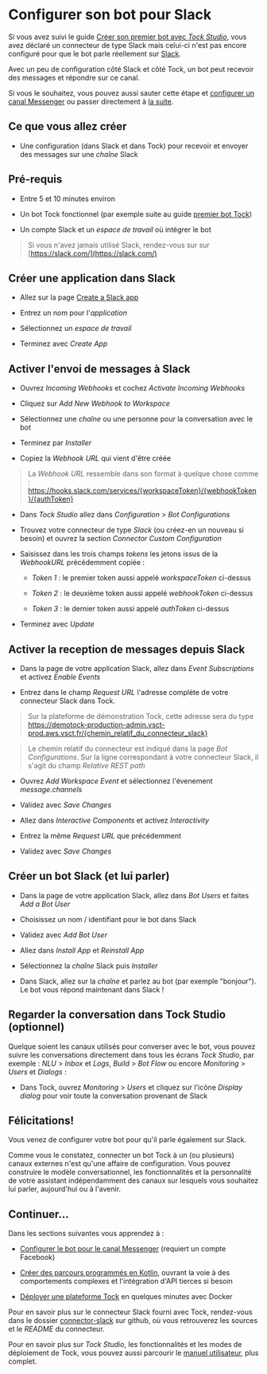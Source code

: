 # Configurer son bot pour Slack

Si vous avez suivi le guide [Créer son premier bot avec _Tock Studio_](start-studio.md), vous avez déclaré un connecteur
 de type Slack mais celui-ci n'est pas encore configuré pour que le bot parle réellement sur [Slack](https://slack.com/).

Avec un peu de configuration côté Slack et côté Tock, un bot peut recevoir des messages et répondre sur ce canal.

Si vous le souhaitez, vous pouvez aussi sauter cette étape et [configurer un canal Messenger](start-messenger.md) 
ou passer directement à [la suite](start-api.md).
 
## Ce que vous allez créer

* Une configuration (dans Slack et dans Tock) pour recevoir et envoyer des messages sur une _chaîne_ Slack

## Pré-requis

* Entre 5 et 10 minutes environ

* Un bot Tock fonctionnel (par exemple suite au guide [premier bot Tock](start-studio.md))

* Un compte Slack et un _espace de travail_ où intégrer le bot

> Si vous n'avez jamais utilisé Slack, rendez-vous sur sur [https://slack.com/](https://slack.com/)

## Créer une application dans Slack

* Allez sur la page [Create a Slack app](https://api.slack.com/apps/new)

* Entrez un nom pour l'_application_

* Sélectionnez un _espace de travail_

* Terminez avec _Create App_

## Activer l'envoi de messages à Slack

* Ouvrez _Incoming Webhooks_ et cochez _Activate Incoming Webhooks_

* Cliquez sur _Add New Webhook to Workspace_ 

* Sélectionnez une _chaîne_ ou une personne pour la conversation avec le bot

* Terminez par _Installer_

* Copiez la _Webhook URL_ qui vient d'être créée

> La _Webhook URL_ ressemble dans son format à quelque chose comme : 
> https://hooks.slack.com/services/{workspaceToken}/{webhookToken}/{authToken}

* Dans _Tock Studio_ allez dans _Configuration_ > _Bot Configurations_

* Trouvez votre connecteur de type _Slack_ (ou créez-en un nouveau si besoin) et ouvrez la section _Connector Custom Configuration_

* Saisissez dans les trois champs _tokens_ les jetons issus de la _WebhookURL_ précédemment copiée :

    * _Token 1_ : le premier token aussi appelé _workspaceToken_ ci-dessus

    * _Token 2_ : le deuxième token aussi appelé _webhookToken_ ci-dessus

    * _Token 3_ : le dernier token aussi appelé _authToken_ ci-dessus

* Terminez avec _Update_

## Activer la reception de messages depuis Slack

* Dans la page de votre application Slack, allez dans _Event Subscriptions_ et activez _Enable Events_

* Entrez dans le champ _Request URL_ l'adresse complète de votre connecteur Slack dans Tock.

> Sur la plateforme de démonstration Tock, cette adresse sera du type 
>https://demotock-production-admin.vsct-prod.aws.vsct.fr/{chemin_relatif_du_connecteur_slack}

> Le chemin relatif du connecteur est indiqué dans la page _Bot Configurations_. Sur la ligne correspondant à votre
>connecteur Slack, il s'agit du champ _Relative REST path_

* Ouvrez _Add Workspace Event_ et sélectionnez l'évenement _message.channels_

* Validez avec _Save Changes_

* Allez dans _Interactive Components_ et activez _Interactivity_

* Entrez la même _Request URL_ que précédemment

* Validez avec _Save Changes_

## Créer un bot Slack (et lui parler)

* Dans la page de votre application Slack, allez dans _Bot Users_ et faites _Add a Bot User_

* Choisissez un nom / identifiant pour le bot dans Slack

* Validez avec _Add Bot User_

* Allez dans _Install App_ et _Reinstall App_

* Sélectionnez la _chaîne_ Slack puis _Installer_

* Dans Slack, allez sur la _chaîne_ et parlez au bot (par exemple "bonjour"). Le bot vous répond maintenant dans Slack !

## Regarder la conversation dans Tock Studio (optionnel)

Quelque soient les canaux utilisés pour converser avec le bot, vous pouvez suivre les conversations directement dans 
tous les écrans _Tock Studio_, par exemple : _NLU_ > _Inbox_ et _Logs_, _Build_ > _Bot Flow_ ou encore _Monitoring_ > 
_Users_ et _Dialogs_ :

* Dans Tock, ouvrez _Monitoring_ > _Users_ et cliquez sur l'icône _Display dialog_ pour voir toute la 
conversation provenant de Slack


## Félicitations!

Vous venez de configurer votre bot pour qu'il parle également sur Slack.

Comme vous le constatez, connecter un bot Tock à un (ou plusieurs) canaux externes n'est qu'une affaire de configuration.
 Vous pouvez construire le modèle conversationnel, les fonctionnalités et la personnalité de votre assistant 
 indépendamment des canaux sur lesquels vous souhaitez lui parler, aujourd'hui ou à l'avenir.


## Continuer...

Dans les sections suivantes vous apprendez à :

* [Configurer le bot pour le canal Messenger](start-messenger.md) (requiert un compte Facebook)

* [Créer des parcours programmés en Kotlin](start-api.md), ouvrant la voie à des comportements complexes et 
l'intégration d'API tierces si besoin

* [Déployer une plateforme Tock](start-platform.md) en quelques minutes avec Docker

Pour en savoir plus sur le connecteur Slack fourni avec Tock, rendez-vous dans le dossier 
[connector-slack](https://github.com/voyages-sncf-technologies/tock/tree/master/bot/connector-slack) sur github, 
où vous retrouverez les sources et le _README_ du connecteur.

Pour en savoir plus sur _Tock Studio_, les fonctionnalités et les modes de déploiement de Tock, vous pouvez aussi 
parcourir le [manuel utilisateur](../user-manual/toc.md), plus complet.
